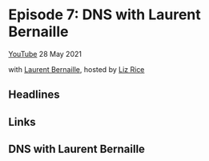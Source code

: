 # Episode 7: DNS with Laurent Bernaille

[YouTube](https://youtu.be/mo0RIJZypbQ)
28 May 2021

with [Laurent Bernaille](https://twitter.com/lbernail), hosted by [Liz Rice](https://twitter.com/lizrice)

## Headlines

## Links

## DNS with Laurent Bernaille
